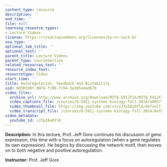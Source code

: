 ```yaml
---
content_type: resource
description: ''
end_time: ''
file: null
learning_resource_types:
- Lecture Videos
license: https://creativecommons.org/licenses/by-nc-sa/4.0/
ocw_type: ''
optional_tab_title: ''
optional_text: ''
parent_title: Lecture Videos
parent_type: CourseSection
related_resources_text: ''
resource_index_text: ''
resourcetype: Video
start_time: ''
title: Autoregulation, Feedback and Bistability
uid: 6b503d8f-9074-f196-7c54-3a385a4ad57b
video_files:
  archive_url: http://www.archive.org/download/MIT8.591JF14/MIT8_591JF14_lec03_300k.mp4
  video_captions_file: /courses/8-591j-systems-biology-fall-2014/a9657f3a7c1d52e8b8ee56acf57da902_sJ7p2AuOYlA.vtt
  video_thumbnail_file: https://img.youtube.com/vi/sJ7p2AuOYlA/default.jpg
  video_transcript_file: /courses/8-591j-systems-biology-fall-2014/6ef636defd1616cd6483f32999941c39_sJ7p2AuOYlA.pdf
video_metadata:
  youtube_id: sJ7p2AuOYlA
---
```


**Description:** In this lecture, Prof. Jeff Gore continues his discussion of gene expression, this time with a focus on autoregulation (when a gene regulates its own expression). He begins by discussing the network motif, then moves on to both negative and positive autoregulation.

**Instructor:** Prof. Jeff Gore

